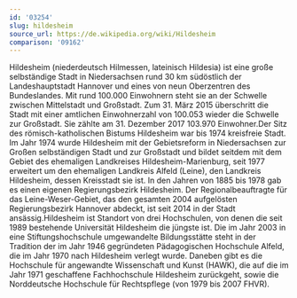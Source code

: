 ```yaml
---
id: '03254'
slug: hildesheim
source_url: https://de.wikipedia.org/wiki/Hildesheim
comparison: '09162'
---
```


Hildesheim (niederdeutsch Hilmessen, lateinisch Hildesia) ist eine große selbständige Stadt in Niedersachsen rund 30 km südöstlich der Landeshauptstadt Hannover und eines von neun Oberzentren des Bundeslandes. Mit rund 100.000 Einwohnern steht sie an der Schwelle zwischen Mittelstadt und Großstadt. Zum 31. März 2015 überschritt die Stadt mit einer amtlichen Einwohnerzahl von 100.053 wieder die Schwelle zur Großstadt. Sie zählte am 31. Dezember 2017 103.970 Einwohner.Der Sitz des römisch-katholischen Bistums Hildesheim war bis 1974 kreisfreie Stadt. Im Jahr 1974 wurde Hildesheim mit der Gebietsreform in Niedersachsen zur Großen selbständigen Stadt und zur Großstadt und bildet seitdem mit dem Gebiet des ehemaligen Landkreises Hildesheim-Marienburg, seit 1977 erweitert um den ehemaligen Landkreis Alfeld (Leine), den Landkreis Hildesheim, dessen Kreisstadt sie ist. In den Jahren von 1885 bis 1978 gab es einen eigenen Regierungsbezirk Hildesheim. Der Regionalbeauftragte für das Leine-Weser-Gebiet, das den gesamten 2004 aufgelösten Regierungsbezirk Hannover abdeckt, ist seit 2014 in der Stadt ansässig.Hildesheim ist Standort von drei Hochschulen, von denen die seit 1989 bestehende Universität Hildesheim die jüngste ist. Die im Jahr 2003 in eine Stiftungshochschule umgewandelte Bildungsstätte steht in der Tradition der im Jahr 1946 gegründeten Pädagogischen Hochschule Alfeld, die im Jahr 1970 nach Hildesheim verlegt wurde. Daneben gibt es die Hochschule für angewandte Wissenschaft und Kunst (HAWK), die auf die im Jahr 1971 geschaffene Fachhochschule Hildesheim zurückgeht, sowie die Norddeutsche Hochschule für Rechtspflege (von 1979 bis 2007 FHVR).
